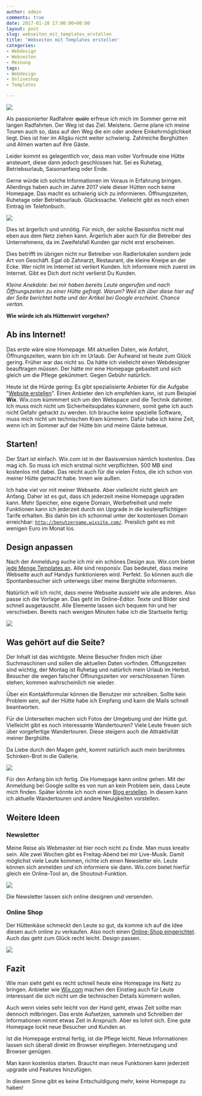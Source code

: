 ```yaml
---
author: admin
comments: true
date: 2017-01-28 17:00:00+00:00
layout: post
slug: webseiten_mit_templates_erstellen
title: 'Webseiten mit Templates erstellen'
categories:
- Webdesign
- Webseiten
- Meinung
tags:
- Webdesign
- Onlineshop
- Templates

---
```


![](/assets/uploads/2017/2/design2.jpg)

Als passionierter Radfahrer <del>quäle</del> erfreue ich mich im Sommer gerne mit langen Radfahrten. Der Weg ist das Ziel. Meistens. Gerne plane ich meine Touren auch so, dass auf den Weg die ein oder andere Einkehrmöglichkeit liegt. Dies ist hier im Allgäu nicht weiter schwierig. Zahlreiche Berghütten und Almen warten auf ihre Gäste.

Leider kommt es gelegentlich vor, dass man voller Vorfreude eine Hütte ansteuert, diese dann jedoch geschlossen hat. Sei es Ruhetag, Betriebsurlaub, Saisonanfang oder Ende.

Gerne würde ich solche Informationen im Voraus in Erfahrung bringen. Allerdings haben auch im Jahre 2017 viele dieser Hütten noch keine Homepage. Das macht es schwierig sich zu informieren. Öffnungszeiten, Ruhetage oder Betriebsurlaub. Glückssache. Vielleicht gibt es noch einen Eintrag im Telefonbuch.

![](/assets/uploads/2017/2/kaseralm.jpg)

Dies ist ärgerlich und unnötig. Für mich, der solche Basisinfos nicht mal eben aus dem Netz ziehen kann. Ärgerlich aber auch für die Betreiber des Unternehmens, da im Zweifelsfall Kunden gar nicht erst erscheinen.

Dies betrifft im übrigen nicht nur Betreiber von Radlerlokalen sondern jede Art von Geschäft. Egal ob Zahnarzt, Restaurant, die kleine Kneipe an der Ecke. Wer nicht im Internet ist verliert Kunden. Ich informiere mich zuerst im Internet. Gibt es Dich dort nicht verlierst Du Kunden.

*Kleine Anekdote: bei mir haben bereits Leute angerufen und nach Öffnungszeiten zu einer Hütte gefragt. Warum? Weil ich über diese hier auf der Seite berichtet hatte und der Artikel bei Google erscheint. Chance vertan.*

**Wie würde ich als Hüttenwirt vorgehen?**

## Ab ins Internet!

Das erste wäre eine Homepage. Mit aktuellen Daten, wie Anfahrt, Öffnungszeiten, wann bin ich im Urlaub. Der Aufwand ist heute zum Glück gering. Früher war das nicht so. Da hätte ich vielleicht einen Webdesigner beauftragen müssen. Der hätte mir eine Homepage gebastelt und sich gleich um die Pflege gekümmert. Gegen Gebühr natürlich. 

Heute ist die Hürde gering: Es gibt spezialisierte Anbieter für die Aufgabe "[Website erstellen](https://de.wix.com)". Einen Anbieter den ich empfehlen kann, ist zum Beispiel **Wix**. Wix.com kümmmert sich um den Webspace und die Technik dahinter. Ich muss mich nicht um Sicherheitsupdates kümmern, somit gehe ich auch nicht Gefahr gehackt zu werden. Ich brauche keine spezielle Software, muss mich nicht um technischen Kram kümmern. Dafür habe ich keine Zeit, wenn ich im Sommer auf der Hütte bin und meine Gäste betreue.

## Starten!

Der Start ist einfach. Wix.com ist in der Basisversion nämlich kostenlos. Das mag ich. So muss ich mich erstmal nicht verpflichten. 500 MB sind kostenlos mit dabei. Das reicht auch für die vielen Fotos, die ich schon von meiner Hütte gemacht habe. Innen wie außen. 

Ich habe viel vor mit meiner Webseite. Aber vielleicht nicht gleich am Anfang. Daher ist es gut, dass ich jederzeit meine Homepage upgraden kann. Mehr Speicher, eine eigene Domain, Werbefreiheit und mehr Funktionen kann ich jederzeit durch ein Upgrade in die kostenpflichtigen Tarife erhalten. Bis dahin bin ich schonmal unter der kostenlosen Domain erreichbar: <code>http://benutzername.wixsite.com/</code>. Preislich geht es mit wenigen Euro im Monat los. 

## Design anpassen

Nach der Anmeldung suche ich mir ein schönes Design aus. Wix.com bietet <a href="http://de.wix.com/website/templates" rel="nofollow" target="_blank">jede Menge Templates an</a>. Alle sind responsiv. Das bedeutet, dass meine Webseite auch auf Handys funktionieren wird. Perfekt. So können auch die Spontanbesucher sich unterwegs über meine Berghütte informieren.

Natürlich will ich nicht, dass meine Webseite aussieht wie alle anderen. Also passe ich die Vorlage an. Das geht im Online-Editor. Texte und Bilder sind schnell ausgetauscht. Alle Elemente lassen sich bequem hin und her verschieben. Bereits nach wenigen Minuten habe ich die Startseite fertig:

![](/assets/uploads/2017/2/template.jpg)

## Was gehört auf die Seite?

Der Inhalt ist das wichtigste. Meine Besucher finden mich über Suchmaschinen und sollen die aktuellen Daten vorfinden. Öffungszeiten sind wichtig, der Montag ist Ruhetag und natürlich mein Urlaub im Herbst. Besucher die wegen falscher Öffnungszeiten vor verschlossenen Türen stehen, kommen wahrscheinlich nie wieder.

Über ein Kontaktformular können die Benutzer mir schreiben. Sollte kein Problem sein, auf der Hütte habe ich Empfang und kann die Mails schnell beantworten.

Für die Unterseiten machen sich Fotos der Umgebung und der Hütte gut. Vielleicht gibt es noch interessante Wandertouren? Viele Leute freuen sich über vorgefertige Wandertouren. Diese steigern auch die Attraktivität meiner Berghütte.

Da Liebe durch den Magen geht, kommt natürlich auch mein berühmtes Schinken-Brot in die Gallerie.

![](/assets/uploads/2017/2/schinken.jpg "")

Für den Anfang bin ich fertig. Die Homepage kann online gehen. Mit der Anmeldung bei Google sollte es von nun an kein Problem sein, dass Leute mich finden. Später könnte ich noch einen [Blog erstellen](http://de.wix.com/start/blog-erstellen). In diesem kann ich aktuelle Wandertouren und andere Neuigkeiten vorstellen.

## Weitere Ideen

### Newsletter

Meine Reise als Webmaster ist hier noch nicht zu Ende. Man muss kreativ sein. Alle zwei Wochen gibt es Freitag-Abend bei mir Live-Musik. Damit möglichst viele Leute kommen, richte ich einen Newsletter ein. Leute können sich anmelden und ich informiere sie dann. Wix.com bietet hierfür gleich ein Online-Tool an, die Shoutout-Funktion.

![](/assets/uploads/2017/2/shoutout.jpg "")

Die Newsletter lassen sich online designen und versenden. 

### Online Shop

Der Hüttenkäse schmeckt den Leute so gut, da komme ich auf die Idee diesen auch online zu verkaufen. Also noch einen <a href="http://de.wix.com/ecommerce/onlineshop-erstellen" target="_blank">Online-Shop eingerichtet</a>. Auch das geht zum Glück recht leicht. Design passen. 

![](/assets/uploads/2017/2/shop.jpg "")

## Fazit

Wie man sieht geht es recht schnell heute eine Homepage ins Netz zu bringen. Anbieter wie [Wix.com](https://de.wix.com) machen den Einstieg auch für Leute interessant die sich nicht um die technischen Details kümmern wollen.

Auch wenn vieles sehr leicht von der Hand geht, etwas Zeit sollte man dennoch mitbringen. Das erste Aufsetzen, sammeln und Schreiben der Informationen nimmt etwas Zeit in Anspruch. Aber es lohnt sich. Eine gute Homepage lockt neue Besucher und Kunden an.

Ist die Homepage erstmal fertig, ist die Pflege leicht. Neue Informationen lassen sich überall direkt im Browser einpflegen. Internetzugang und Browser genügen.

Man kann kostenlos starten. Braucht man neue Funktionen kann jederzeit upgrade und Features hinzufügen. 

In diesem Sinne gibt es keine Entschuldigung mehr, keine Homepage zu haben!

